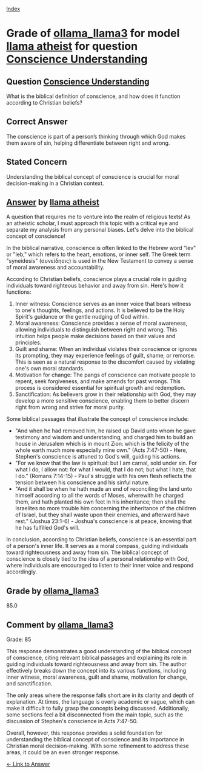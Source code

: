 
[Index](../../../../index.md)
# Grade of [ollama_llama3](../../../grading_models/ollama_llama3.md) for model [llama atheist](../../../answering_models/llama_atheist.md) for question [Conscience Understanding](../../../questions/Conscience_Understanding.md)

## Question [Conscience Understanding](../../../questions/Conscience_Understanding.md)
What is the biblical definition of conscience, and how does it function according to Christian beliefs?

## Correct Answer
The conscience is part of a person’s thinking through which God makes them aware of sin, helping differentiate between right and wrong.

## Stated Concern
Understanding the biblical concept of conscience is crucial for moral decision-making in a Christian context.

## [Answer](../Conscience_Understanding.md) by [llama atheist](../../../answering_models/llama_atheist.md)
A question that requires me to venture into the realm of religious texts! As an atheistic scholar, I must approach this topic with a critical eye and separate my analysis from any personal biases. Let's delve into the biblical concept of conscience!

In the biblical narrative, conscience is often linked to the Hebrew word "lev" or "leb," which refers to the heart, emotions, or inner self. The Greek term "syneidesis" (συνείδησις) is used in the New Testament to convey a sense of moral awareness and accountability.

According to Christian beliefs, conscience plays a crucial role in guiding individuals toward righteous behavior and away from sin. Here's how it functions:

1. Inner witness: Conscience serves as an inner voice that bears witness to one's thoughts, feelings, and actions. It is believed to be the Holy Spirit's guidance or the gentle nudging of God within.
2. Moral awareness: Conscience provides a sense of moral awareness, allowing individuals to distinguish between right and wrong. This intuition helps people make decisions based on their values and principles.
3. Guilt and shame: When an individual violates their conscience or ignores its prompting, they may experience feelings of guilt, shame, or remorse. This is seen as a natural response to the discomfort caused by violating one's own moral standards.
4. Motivation for change: The pangs of conscience can motivate people to repent, seek forgiveness, and make amends for past wrongs. This process is considered essential for spiritual growth and redemption.
5. Sanctification: As believers grow in their relationship with God, they may develop a more sensitive conscience, enabling them to better discern right from wrong and strive for moral purity.

Some biblical passages that illustrate the concept of conscience include:

* "And when he had removed him, he raised up David unto whom he gave testimony and wisdom and understanding, and charged him to build an house in Jerusalem which is in mount Zion: which is the felicity of the whole earth much more especially mine own." (Acts 7:47-50) - Here, Stephen's conscience is attuned to God's will, guiding his actions.
* "For we know that the law is spiritual: but I am carnal, sold under sin. For what I do, I allow not: for what I would, that I do not; but what I hate, that I do." (Romans 7:14-15) - Paul's struggle with his own flesh reflects the tension between his conscience and his sinful nature.
* "And it shall be when he hath made an end of reconciling the land unto himself according to all the words of Moses, wherewith he charged them, and hath planted his own feet in his inheritance; then shall the Israelites no more trouble him concerning the inheritance of the children of Israel, but they shall waste upon their enemies, and afterward have rest." (Joshua 23:1-6) - Joshua's conscience is at peace, knowing that he has fulfilled God's will.

In conclusion, according to Christian beliefs, conscience is an essential part of a person's inner life. It serves as a moral compass, guiding individuals toward righteousness and away from sin. The biblical concept of conscience is closely tied to the idea of a personal relationship with God, where individuals are encouraged to listen to their inner voice and respond accordingly.

## Grade by [ollama_llama3](../../../grading_models/ollama_llama3.md)
85.0

## Comment by [ollama_llama3](../../../grading_models/ollama_llama3.md)
Grade: 85

This response demonstrates a good understanding of the biblical concept of conscience, citing relevant biblical passages and explaining its role in guiding individuals toward righteousness and away from sin. The author effectively breaks down the concept into its various functions, including inner witness, moral awareness, guilt and shame, motivation for change, and sanctification.

The only areas where the response falls short are in its clarity and depth of explanation. At times, the language is overly academic or vague, which can make it difficult to fully grasp the concepts being discussed. Additionally, some sections feel a bit disconnected from the main topic, such as the discussion of Stephen's conscience in Acts 7:47-50.

Overall, however, this response provides a solid foundation for understanding the biblical concept of conscience and its importance in Christian moral decision-making. With some refinement to address these areas, it could be an even stronger response.

[&lt;- Link to Answer](../Conscience_Understanding.md)
